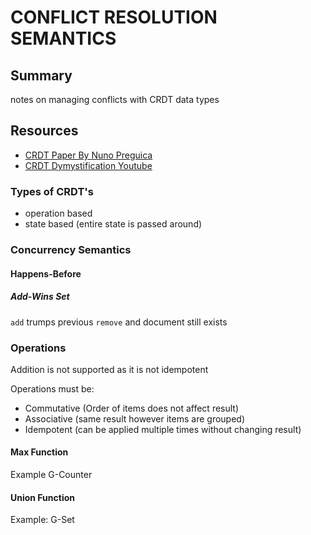# CONFLICT RESOLUTION SEMANTICS

## Summary

notes on managing conflicts with CRDT data types

## Resources

- [CRDT Paper By Nuno Preguica](https://arxiv.org/pdf/1805.06358.pdf)
- [CRDT Dymystification Youtube ](https://www.youtube.com/watch?v=ShiU9g5JFq8)

### Types of CRDT's

- operation based
- state based (entire state is passed around)

### Concurrency Semantics

#### Happens-Before

##### Add-Wins Set

`add` trumps previous `remove` and document still exists

### Operations

Addition is not supported as it is not idempotent

Operations must be:

- Commutative (Order of items does not affect result)
- Associative (same result however items are grouped)
- Idempotent (can be applied multiple times without changing result)

#### Max Function

Example G-Counter

#### Union Function

Example: G-Set
